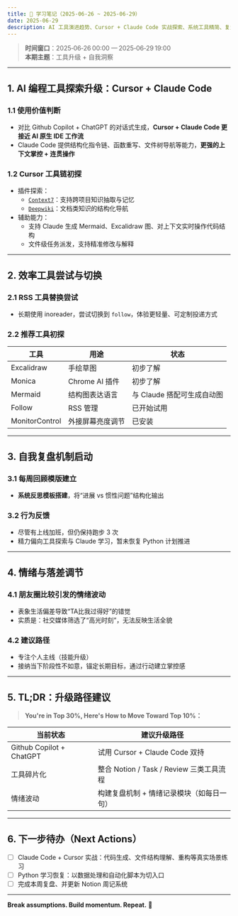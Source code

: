 ```yaml
---
title: 🧠 学习笔记（2025‑06‑26 ~ 2025‑06‑29）
date: 2025‑06‑29
description: AI 工具演进趋势、Cursor + Claude Code 实战探索、系统工具精简、复盘机制建立与认知调节
---
```


> **时间窗口**：2025‑06‑26 00:00 — 2025‑06‑29 19:00  
> **本期主题**：工具升级 + 自我洞察

---

## 1. AI 编程工具探索升级：Cursor + Claude Code

### 1.1 使用价值判断
- 对比 Github Copilot + ChatGPT 的对话式生成，**Cursor + Claude Code 更接近 AI 原生 IDE 工作流**
- Claude Code 提供结构化指令链、函数重写、文件树导航等能力，**更强的上下文掌控 + 连贯操作**

### 1.2 Cursor 工具链初探
- 插件探索：
  - [`Context7`](https://context7.com)：支持跨项目知识抽取与记忆
  - [`Deepwiki`](https://deepwiki.com)：文档类知识的结构化导航
- 辅助能力：
  - 支持 Claude 生成 Mermaid、Excalidraw 图、对上下文实时操作代码结构
  - 文件级任务派发，支持精准修改与解释

---

## 2. 效率工具尝试与切换

### 2.1 RSS 工具替换尝试
- 长期使用 inoreader，尝试切换到 `follow`，体验更轻量、可定制投递方式

### 2.2 推荐工具初探
| 工具 | 用途 | 状态 |
|------|------|------|
| Excalidraw | 手绘草图 | 初步了解 |
| Monica | Chrome AI 插件 | 初步了解 |
| Mermaid | 结构图表达语言 | 与 Claude 搭配可生成自动图 |
| Follow | RSS 管理 | 已开始试用 |
| MonitorControl | 外接屏幕亮度调节 | 已安装 |

---

## 3. 自我复盘机制启动

### 3.1 每周回顾模版建立
- **系统反思模板搭建**，将“进展 vs 惯性问题”结构化输出

### 3.2 行为反馈
- 尽管有上线加班，但仍保持跑步 3 次
- 精力偏向工具探索与 Claude 学习，暂未恢复 Python 计划推进

---

## 4. 情绪与落差调节

### 4.1 朋友圈比较引发的情绪波动
- 表象生活偏差导致“TA比我过得好”的错觉
- 实质是：社交媒体筛选了“高光时刻”，无法反映生活全貌

### 4.2 建议路径
- 专注个人主线（技能升级）
- 接纳当下阶段性不如意，锚定长期目标，通过行动建立掌控感

---

## 5. TL;DR：升级路径建议

> **You're in Top 30%, Here's How to Move Toward Top 10%：**

| 当前状态 | 建议升级路径 |
|----------|----------------|
| Github Copilot + ChatGPT | 试用 Cursor + Claude Code 双持 |
| 工具碎片化 | 整合 Notion / Task / Review 三类工具流程 |
| 情绪波动 | 构建复盘机制 + 情绪记录模块（如每日一句） |

---

## 6. 下一步待办（Next Actions）

- [ ] Claude Code + Cursor 实战：代码生成、文件结构理解、重构等真实场景练习
- [ ] Python 学习恢复：以数据处理和自动化脚本为切入口
- [ ] 完成本周复盘、并更新 Notion 周记系统

---

**Break assumptions. Build momentum. Repeat.** 🔁